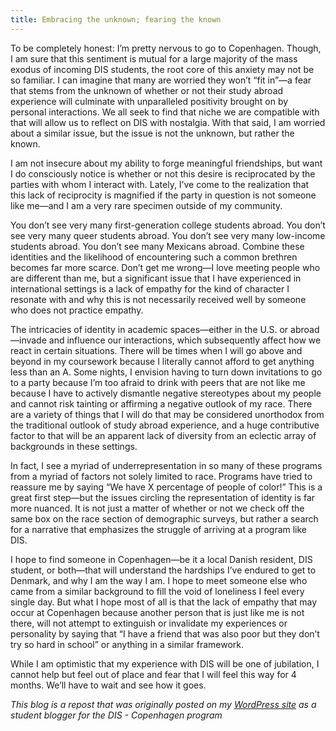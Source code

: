 ```yaml
---
title: Embracing the unknown; fearing the known
---
```


To be completely honest: I’m pretty nervous to go to Copenhagen. Though, I am sure that this sentiment is mutual for a large majority of the mass exodus of incoming DIS students, the root core of this anxiety may not be so familiar. I can imagine that many are worried they won’t “fit in”—a fear that stems from the unknown of whether or not their study abroad experience will culminate with unparalleled positivity brought on by personal interactions. We all seek to find that niche we are compatible with that will allow us to reflect on DIS with nostalgia. With that said, I am worried about a similar issue, but the issue is not the unknown, but rather the known.

I am not insecure about my ability to forge meaningful friendships, but want I do consciously notice is whether or not this desire is reciprocated by the parties with whom I interact with. Lately, I’ve come to the realization that this lack of reciprocity is magnified if the party in question is not someone like me—and I am a very rare specimen outside of my community.

You don’t see very many first-generation college students abroad. You don’t see very many queer students abroad. You don’t see very many low-income students abroad. You don’t see many Mexicans abroad. Combine these identities and the likelihood of encountering such a common brethren becomes far more scarce. Don’t get me wrong—I love meeting people who are different than me, but a significant issue that I have experienced in international settings is a lack of empathy for the kind of character I resonate with and why this is not necessarily received well by someone who does not practice empathy.

The intricacies of identity in academic spaces—either in the U.S. or abroad—invade and influence our interactions, which subsequently affect how we react in certain situations. There will be times when I will go above and beyond in my coursework because I literally cannot afford to get anything less than an A. Some nights, I envision having to turn down invitations to go to a party because I’m too afraid to drink with peers that are not like me because I have to actively dismantle negative stereotypes about my people and cannot risk tainting or affirming a negative outlook of my race. There are a variety of things that I will do that may be considered unorthodox from the traditional outlook of study abroad experience, and a huge contributive factor to that will be an apparent lack of diversity from an eclectic array of backgrounds in these settings.

In fact, I see a myriad of underrepresentation in so many of these programs from a myriad of factors not solely limited to race. Programs have tried to reassure me by saying “We have X percentage of people of color!” This is a great first step—but the issues circling the representation of identity is far more nuanced. It is not just a matter of whether or not we check off the same box on the race section of demographic surveys, but rather a search for a narrative that emphasizes the struggle of arriving at a program like DIS. 

I hope to find someone in Copenhagen—be it a local Danish resident, DIS student, or both—that will understand the hardships I’ve endured to get to Denmark, and why I am the way I am. I hope to meet someone else who came from a similar background to fill the void of loneliness I feel every single day. But what I hope most of all is that the lack of empathy that may occur at Copenhagen because another person that is just like me is not there, will not attempt to extinguish or invalidate my experiences or personality by saying that “I have a friend that was also poor but they don’t try so hard in school” or anything in a similar framework.

While I am optimistic that my experience with DIS will be one of jubilation, I cannot help but feel out of place and fear that I will feel this way for 4 months. We’ll have to wait and see how it goes.

*This blog is a repost that was originally posted on my [WordPress site](https://gabereyesblog.wordpress.com/) as a student blogger for the DIS - Copenhagen program* 
